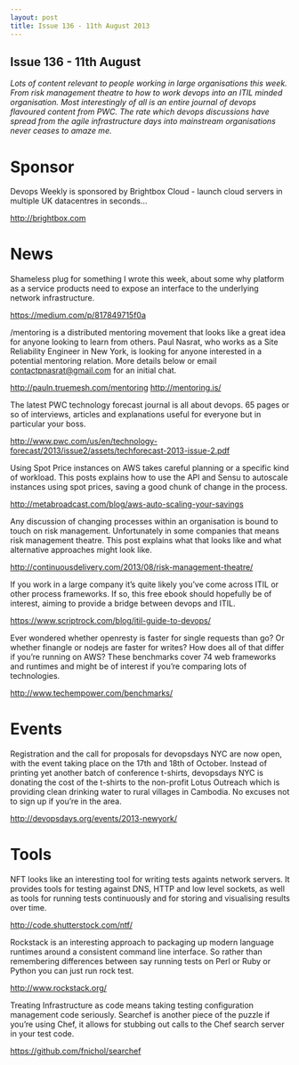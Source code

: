 ```yaml
---
layout: post
title: Issue 136 - 11th August 2013
---
```


## Issue 136 - 11th August

_Lots of content relevant to people working in large organisations this week. From risk management theatre to how to work devops into an ITIL minded organisation. Most interestingly of all is an entire journal of devops flavoured content from PWC. The rate which devops discussions have spread from the agile infrastructure days into mainstream organisations never ceases to amaze me._


Sponsor
======

Devops Weekly is sponsored by Brightbox Cloud - launch cloud servers in multiple UK datacentres in seconds...

http://brightbox.com


News
====

Shameless plug for something I wrote this week, about some why platform as a service products need to expose an interface to the underlying network infrastructure.

https://medium.com/p/817849715f0a


/mentoring is a distributed mentoring movement that looks like a great idea for anyone looking to learn from others. Paul Nasrat, who works as a Site Reliability Engineer in New York, is looking for anyone interested in a potential mentoring relation. More details below or email contactpnasrat@gmail.com for an initial chat.

http://pauln.truemesh.com/mentoring
http://mentoring.is/


The latest PWC technology forecast journal is all about devops. 65 pages or so of interviews, articles and explanations useful for everyone but in particular your boss.

http://www.pwc.com/us/en/technology-forecast/2013/issue2/assets/techforecast-2013-issue-2.pdf


Using Spot Price instances on AWS takes careful planning or a specific kind of workload. This posts explains how to use the API and Sensu to autoscale instances using spot prices, saving a good chunk of change in the process.

http://metabroadcast.com/blog/aws-auto-scaling-your-savings


Any discussion of changing processes within an organisation is bound to touch on risk management. Unfortunately in some companies that means risk management theatre. This post explains what that looks like and what alternative approaches might look like.

http://continuousdelivery.com/2013/08/risk-management-theatre/


If you work in a large company it’s quite likely you’ve come across ITIL or other process frameworks. If so, this free ebook should hopefully be of interest, aiming to provide a bridge between devops and ITIL.

https://www.scriptrock.com/blog/itil-guide-to-devops/


Ever wondered whether openresty is faster for single requests than go? Or whether finangle or nodejs are faster for writes? How does all of that differ if you’re running on AWS? These benchmarks cover 74 web frameworks and runtimes and might be of interest if you’re comparing lots of technologies.

http://www.techempower.com/benchmarks/


Events
======

Registration and the call for proposals for devopsdays NYC are now open, with the event taking place on the 17th and 18th of October. Instead of printing yet another batch of conference t-shirts, devopsdays NYC is donating the cost of the t-shirts to the non-profit Lotus Outreach which is providing clean drinking water to rural villages in Cambodia. No excuses not to sign up if you’re in the area.

http://devopsdays.org/events/2013-newyork/


Tools
====

NFT looks like an interesting tool for writing tests againts network servers. It provides tools for testing against DNS, HTTP and low level sockets, as well as tools for running tests continuously and for storing and visualising results over time.

http://code.shutterstock.com/ntf/


Rockstack is an interesting approach to packaging up modern language runtimes around a consistent command line interface. So rather than remembering differences between say running tests on Perl or Ruby or Python you can just run rock test.

http://www.rockstack.org/


Treating Infrastructure as code means taking testing configuration management code seriously. Searchef is another piece of the puzzle if you’re using Chef, it allows for stubbing out calls to the Chef search server in your test code.

https://github.com/fnichol/searchef 
